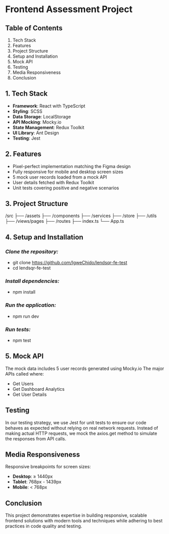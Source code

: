 # Frontend Assessment Project

## Table of Contents

1. Tech Stack
2. Features
3. Project Structure
4. Setup and Installation
5. Mock API
6. Testing
7. Media Responsiveness
8. Conclusion

## 1. Tech Stack

- **Framework**: React with TypeScript
- **Styling**: SCSS
- **Data Storage**: LocalStorage
- **API Mocking**: Mocky.io
- **State Management**: Redux Toolkit
- **UI Library**: Ant Design
- **Testing**: Jest

## 2. Features

- Pixel-perfect implementation matching the Figma design
- Fully responsive for mobile and desktop screen sizes
- 5 mock user records loaded from a mock API
- User details fetched with Redux Toolkit
- Unit tests covering positive and negative scenarios

## 3. Project Structure

/src
├── /assets
├── /components
├── /services
├── /store
├── /utils
├── /views/pages
├── /routes
├── index.ts
└── App.ts

## 4. Setup and Installation

### **_Clone the repository:_**

- git clone https://github.com/IgweChido/lendsqr-fe-test
- cd lendsqr-fe-test

### **_Install dependencies:_**

- npm install

### **_Run the application:_**

- npm run dev

### **_Run tests:_**

- npm test

## 5. Mock API

The mock data includes 5 user records generated using Mocky.io
The major APIs called where:

- Get Users
- Get Dashboard Analytics
- Get User Details

## Testing

In our testing strategy, we use Jest for unit tests to ensure our code behaves as expected without relying on real network requests. Instead of making actual HTTP requests, we mock the axios.get method to simulate the responses from API calls.

## Media Responsiveness

Responsive breakpoints for screen sizes:

- **Desktop**: ≥ 1440px
- **Tablet**: 768px - 1439px
- **Mobile**: < 768px

## Conclusion

This project demonstrates expertise in building responsive, scalable frontend solutions with modern tools and techniques while adhering to best practices in code quality and testing.
